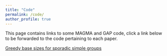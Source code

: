 ```yaml
---
title: "Code"
permalink: /code/
author_profile: true
---
```

This page contains links to some MAGMA and GAP code, click a link below to be forwarded to the code pertaining to each paper. 

[Greedy base sizes for sporadic simple groups](https://github.com/coendelvalle/coendelvalle.github.io/sporadicscode/)
